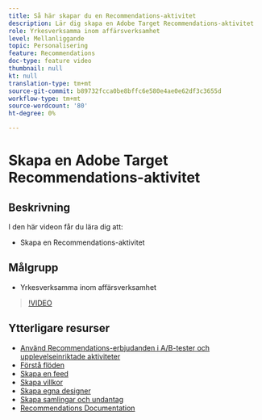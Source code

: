 ```yaml
---
title: Så här skapar du en Recommendations-aktivitet
description: Lär dig skapa en Adobe Target Recommendations-aktivitet
role: Yrkesverksamma inom affärsverksamhet
level: Mellanliggande
topic: Personalisering
feature: Recommendations
doc-type: feature video
thumbnail: null
kt: null
translation-type: tm+mt
source-git-commit: b89732fcca0be8bffc6e580e4ae0e62df3c3655d
workflow-type: tm+mt
source-wordcount: '80'
ht-degree: 0%

---
```



# Skapa en Adobe Target Recommendations-aktivitet

## Beskrivning

I den här videon får du lära dig att:

* Skapa en Recommendations-aktivitet

## Målgrupp

* Yrkesverksamma inom affärsverksamhet

>[!VIDEO](https://video.tv.adobe.com/v/27688?quality=12)

## Ytterligare resurser

* [Använd Recommendations-erbjudanden i A/B-tester och upplevelseinriktade aktiviteter](use-recommendations-offers.md)
* [Förstå flöden](understanding-feeds.md)
* [Skapa en feed](create-a-feed.md)
* [Skapa villkor](create-criteria.md)
* [Skapa egna designer](create-custom-designs.md)
* [Skapa samlingar och undantag](create-collections-and-exclusions.md)
* [Recommendations Documentation](https://docs.adobe.com/content/help/en/target/using/recommendations/recommendations.html)
